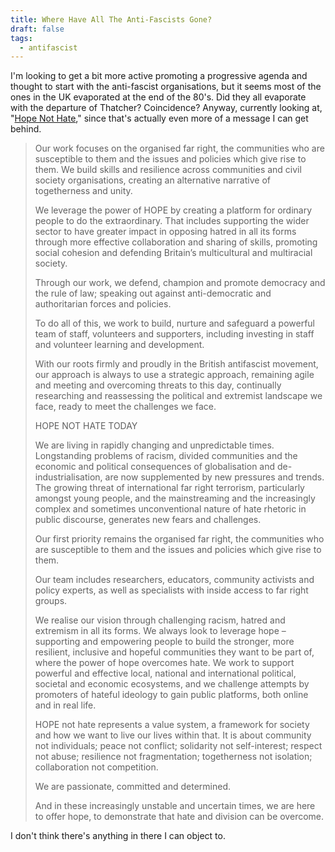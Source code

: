 ```yaml
---
title: Where Have All The Anti-Fascists Gone?
draft: false
tags:
  - antifascist
---
```

 
I'm looking to get a bit more active promoting a progressive agenda and thought to start with the anti-fascist organisations, but it seems most of the ones in the UK evaporated at the end of the 80's. Did they all evaporate with the departure of Thatcher? Coincidence? Anyway, currently looking at, "[Hope Not Hate](https://hopenothate.org.uk/)," since that's actually even more of a message I can get behind.

>Our work focuses on the organised far right, the communities who are susceptible to them and the issues and policies which give rise to them. We build skills and resilience across communities and civil society organisations, creating an alternative narrative of togetherness and unity.
> 
> We leverage the power of HOPE by creating a platform for ordinary people to do the extraordinary. That includes supporting the wider sector to have greater impact in opposing hatred in all its forms through more effective collaboration and sharing of skills, promoting social cohesion and defending Britain’s multicultural and multiracial society.
> 
>Through our work, we defend, champion and promote democracy and the rule of law; speaking out against anti-democratic and authoritarian forces and policies.
> 
> To do all of this, we work to build, nurture and safeguard a powerful team of staff, volunteers and supporters, including investing in staff and volunteer learning and development.
> 
> With our roots firmly and proudly in the British antifascist movement, our approach is always to use a strategic approach, remaining agile and meeting and overcoming threats to this day, continually researching and reassessing the political and extremist landscape we face, ready to meet the challenges we face.
>
> HOPE NOT HATE TODAY
>
> We are living in rapidly changing and unpredictable times. Longstanding problems of racism, divided communities and the economic and political consequences of globalisation and de-industrialisation, are now supplemented by new pressures and trends. The growing threat of international far right terrorism, particularly amongst young people, and the mainstreaming and the increasingly complex and sometimes unconventional nature of hate rhetoric in public discourse, generates new fears and challenges.
> 
> Our first priority remains the organised far right, the communities who are susceptible to them and the issues and policies which give rise to them.
> 
> Our team includes researchers, educators, community activists and policy experts, as well as specialists with inside access to far right groups.
> 
> We realise our vision through challenging racism, hatred and extremism in all its forms. We always look to leverage hope – supporting and empowering people to build the stronger, more resilient, inclusive and hopeful communities they want to be part of, where the power of hope overcomes hate. We work to support powerful and effective local, national and international political, societal and economic ecosystems, and we challenge attempts by promoters of hateful ideology to gain public platforms, both online and in real life.
>
> HOPE not hate represents a value system, a framework for society and how we want to live our lives within that. It is about community not individuals; peace not conflict; solidarity not self-interest; respect not abuse; resilience not fragmentation; togetherness not isolation; collaboration not competition.
>
> We are passionate, committed and determined.
> 
> And in these increasingly unstable and uncertain times, we are here to offer hope, to demonstrate that hate and division can be overcome.

I don't think there's anything in there I can object to.